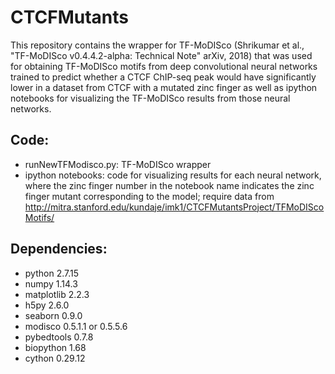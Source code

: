 # CTCFMutants
This repository contains the wrapper for TF-MoDISco (Shrikumar et al., "TF-MoDISco v0.4.4.2-alpha: Technical Note" arXiv, 2018) that was used for obtaining TF-MoDISco motifs from deep convolutional neural networks trained to predict whether a CTCF ChIP-seq peak would have significantly lower in a dataset from CTCF with a mutated zinc finger as well as ipython notebooks for visualizing the TF-MoDISco results from those neural networks.
## Code:
* runNewTFModisco.py: TF-MoDISco wrapper
* ipython notebooks: code for visualizing results for each neural network, where the zinc finger number in the notebook name indicates the zinc finger mutant corresponding to the model; require data from http://mitra.stanford.edu/kundaje/imk1/CTCFMutantsProject/TFMoDIScoMotifs/
## Dependencies:
* python 2.7.15
* numpy 1.14.3
* matplotlib 2.2.3
* h5py 2.6.0
* seaborn 0.9.0
* modisco 0.5.1.1 or 0.5.5.6
* pybedtools 0.7.8
* biopython 1.68
* cython 0.29.12
